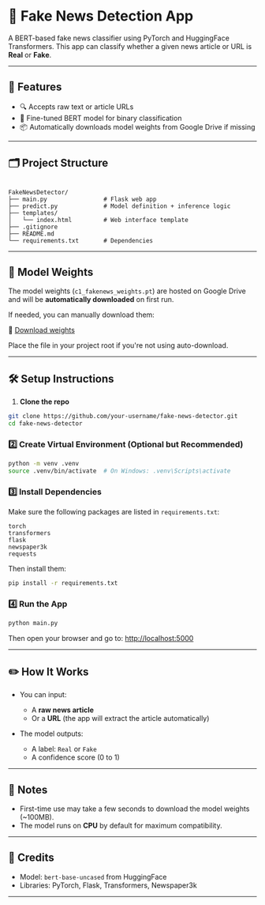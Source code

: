 # 📰 Fake News Detection App

A BERT-based fake news classifier using PyTorch and HuggingFace Transformers. This app can classify whether a given news article or URL is **Real** or **Fake**.

---

## 🚀 Features

- 🔍 Accepts raw text or article URLs
- 🧠 Fine-tuned BERT model for binary classification
- 📦 Automatically downloads model weights from Google Drive if missing

---

## 🗂️ Project Structure

```

FakeNewsDetector/
├── main.py                # Flask web app
├── predict.py             # Model definition + inference logic
├── templates/
│   └── index.html         # Web interface template
├── .gitignore
├── README.md
└── requirements.txt       # Dependencies

````



---

## 🧠 Model Weights

The model weights (`c1_fakenews_weights.pt`) are hosted on Google Drive and will be **automatically downloaded** on first run.

If needed, you can manually download them:

🔗 [Download weights](https://drive.google.com/file/d/1Nuh44sBDXNEngrs3n-CaqlaXkIvrRzTY/view?usp=sharing)

Place the file in your project root if you're not using auto-download.

---

## 🛠️ Setup Instructions

1. **Clone the repo**

```bash
git clone https://github.com/your-username/fake-news-detector.git
cd fake-news-detector
````

### 2️⃣ Create Virtual Environment (Optional but Recommended)

```bash
python -m venv .venv
source .venv/bin/activate  # On Windows: .venv\Scripts\activate
```

### 3️⃣ Install Dependencies

Make sure the following packages are listed in `requirements.txt`:

```
torch
transformers
flask
newspaper3k
requests
```

Then install them:

```bash
pip install -r requirements.txt
```

### 4️⃣ Run the App

```bash
python main.py
```

Then open your browser and go to:
[http://localhost:5000](http://localhost:5000)

---

## ✏️ How It Works

* You can input:

  * A **raw news article**
  * Or a **URL** (the app will extract the article automatically)
* The model outputs:

  * A label: `Real` or `Fake`
  * A confidence score (0 to 1)

---

## 📌 Notes

* First-time use may take a few seconds to download the model weights (\~100MB).
* The model runs on **CPU** by default for maximum compatibility.

---

## 🙌 Credits

* Model: `bert-base-uncased` from HuggingFace
* Libraries: PyTorch, Flask, Transformers, Newspaper3k

---
